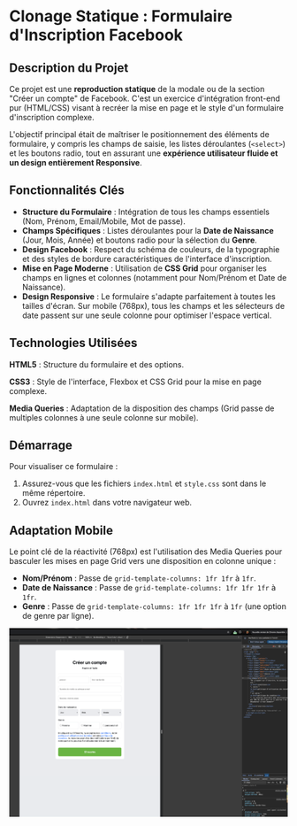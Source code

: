 #  Clonage Statique : Formulaire d'Inscription Facebook

## Description du Projet

Ce projet est une **reproduction statique** de la modale ou de la section "Créer un compte" de Facebook. C'est un exercice d'intégration front-end pur (HTML/CSS) visant à recréer la mise en page et le style d'un formulaire d'inscription complexe.

L'objectif principal était de maîtriser le positionnement des éléments de formulaire, y compris les champs de saisie, les listes déroulantes (`<select>`) et les boutons radio, tout en assurant une **expérience utilisateur fluide et un design entièrement Responsive**.

## Fonctionnalités Clés

* **Structure du Formulaire** : Intégration de tous les champs essentiels (Nom, Prénom, Email/Mobile, Mot de passe).
* **Champs Spécifiques** : Listes déroulantes pour la **Date de Naissance** (Jour, Mois, Année) et boutons radio pour la sélection du **Genre**.
* **Design Facebook** : Respect du schéma de couleurs, de la typographie et des styles de bordure caractéristiques de l'interface d'inscription.
* **Mise en Page Moderne** : Utilisation de **CSS Grid** pour organiser les champs en lignes et colonnes (notamment pour Nom/Prénom et Date de Naissance).
* **Design Responsive** : Le formulaire s'adapte parfaitement à toutes les tailles d'écran. Sur mobile ($768\text{px}$), tous les champs et les sélecteurs de date passent sur une seule colonne pour optimiser l'espace vertical.

## Technologies Utilisées

**HTML5** : Structure du formulaire et des options.

**CSS3** : Style de l'interface, Flexbox et CSS Grid pour la mise en page complexe.

**Media Queries** : Adaptation de la disposition des champs (Grid passe de multiples colonnes à une seule colonne sur mobile).

## Démarrage

Pour visualiser ce formulaire :

1.  Assurez-vous que les fichiers `index.html` et `style.css` sont dans le même répertoire.
2.  Ouvrez `index.html` dans votre navigateur web.

## Adaptation Mobile

Le point clé de la réactivité ($768\text{px}$) est l'utilisation des Media Queries pour basculer les mises en page Grid vers une disposition en colonne unique :

* **Nom/Prénom** : Passe de `grid-template-columns: 1fr 1fr` à `1fr`.
* **Date de Naissance** : Passe de `grid-template-columns: 1fr 1fr 1fr` à `1fr`.
* **Genre** : Passe de `grid-template-columns: 1fr 1fr 1fr` à `1fr` (une option de genre par ligne).

![La capture du projet](./image/Capture-d’écran.png)